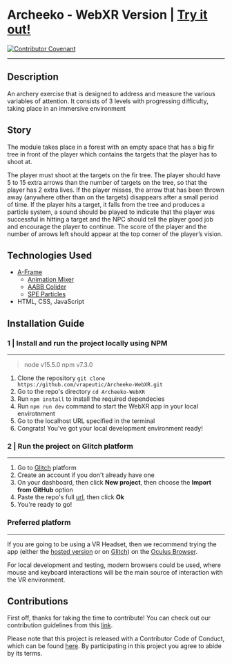# Archeeko - WebXR Version | [Try it out!](https://vrapeutic.github.io/Archeeko-WebXR/) 



[![Contributor Covenant](https://img.shields.io/badge/Contributor%20Covenant-v2.0%20adopted-ff69b4.svg)](code_of_conduct.md)
___
## Description
An archery exercise that is designed to address and measure the various variables of attention.
It consists of 3 levels with progressing difficulty, taking place in an immersive environment

## Story
The module takes place in a forest with an empty space that has a big fir tree in front of the player which contains the targets that the player has to shoot at.

The player must shoot at the targets on the fir tree. The player should have 5 to 15 extra arrows than the number of targets on the tree, so that the player has 2 extra lives. If the player misses, the arrow that has been thrown away (anywhere other than on the targets) disappears after a small period of time.
If the player hits a target, it falls from the tree and produces a particle system, a sound should be played to indicate that the player was successful in hitting a target and the NPC should tell the player good job and encourage the player to continue.
The score of the player and the number of arrows left should appear at the top corner of the player’s vision.

## Technologies Used

 - [A-Frame](https://aframe.io/)
	 - [Animation Mixer](https://www.8thwall.com/8thwall/animation-mixer-aframe)
	 - [AABB Colider](https://github.com/supermedium/superframe/tree/master/components/aabb-collider/)
	 - [SPE Particles](https://github.com/harlyq/aframe-spe-particles-component)
 - HTML, CSS, JavaScript

## Installation Guide

### 1 | Install and run the project locally using NPM
---

> node v15.5.0
> npm v7.3.0

 1. Clone the repository `git clone https://github.com/vrapeutic/Archeeko-WebXR.git`
 2. Go to the repo's directory `cd Archeeko-WebXR`
 3. Run `npm install` to install the required dependecies
 4. Run `npm run dev` command to start the WebXR app in your local envirotnment
 5. Go to the localhost URL specified in the terminal
 6. Congrats! You've got your local development environment ready!



### 2 | Run the project on Glitch platform
---
 1. Go to [Glitch](https://glitch.com/) platform
 2. Create an account if you don't already have one
 3. On your dashboard, then click **New project**, then choose the **Import from GitHub** option
 4. Paste the repo's full [url](https://github.com/vrapeutic/Archeeko-WebXR.git), then click **Ok**
 5. You're ready to go!
 
 ### Preferred platform
 ---
 If you are going to be using a VR Headset, then we recommend trying the app (either the [hosted version](https://archeeko-f3fc01.web.app/) or on [Glitch](https://glitch.com/)) on the [Oculus Browser](https://developer.oculus.com/webxr/).
 
 For local development and testing, modern browsers could be used, where mouse and keyboard interactions will be the main source of interaction with the VR environment.


## Contributions

First off, thanks for taking the time to contribute! You can check out our contribution guidelines from this [link](https://github.com/vrapeutic/Archeeko-WebXR/blob/main/CONTRIBUTING.md).

Please note that this project is released with a Contributor Code of Conduct, which can be found [here](https://www.contributor-covenant.org/version/2/0/code_of_conduct/). By participating in this project you agree to abide by its terms.

